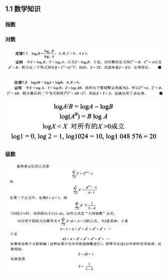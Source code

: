 ## 1.1 数学知识

### 指数

### 对数
![](https://raw.githubusercontent.com/BlairRenaissance/ImageHost/main/20241124171555.png)

![](https://raw.githubusercontent.com/BlairRenaissance/ImageHost/main/20241124171634.png)

![|400](https://raw.githubusercontent.com/BlairRenaissance/ImageHost/main/20241124171735.png)

### 级数

![](https://raw.githubusercontent.com/BlairRenaissance/ImageHost/main/20241124172017.png)
